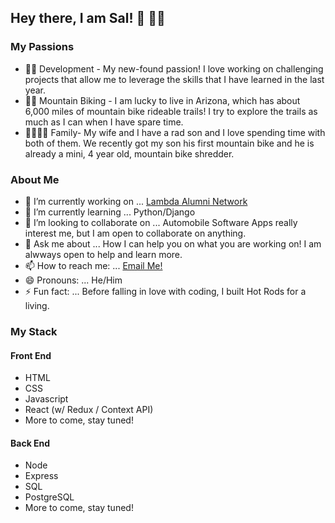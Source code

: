 ## Hey there, I am Sal! 👋 👨‍💻


### My Passions
 - 👨‍💻 Development - My new-found passion! I love working on challenging projects that allow me to leverage the skills that I have learned in the last year. 
 - 🚵‍♂️ Mountain Biking - I am lucky to live in Arizona, which has about 6,000 miles of mountain bike rideable trails! I try to explore the trails as much as I can  when I have spare time. 
 - 👨‍👩‍👧‍👦 Family- My wife and I have a rad son and I love spending time with both of them. We recently got my son his first mountain bike and he is already a mini, 4 year old, mountain bike shredder. 

### About Me
- 🔭 I’m currently working on ... [Lambda Alumni Network](https://github.com/Lambda-School-Labs/lan-fe-a)
- 🌱 I’m currently learning ... Python/Django
- 👯 I’m looking to collaborate on ... Automobile Software Apps really interest me, but I am open to collaborate on anything. 
- 💬 Ask me about ... How I can help you on what you are working on! I am alwways open to help and learn more. 
- 📫 How to reach me: ... [Email Me!](mailto:sal.zamora480@gmail.com)
- 😄 Pronouns: ... He/Him
- ⚡ Fun fact: ... Before falling in love with coding, I built Hot Rods for a living. 

### My Stack
#### Front End
 - HTML
 - CSS
 - Javascript
 - React (w/ Redux / Context API)
 - More to come, stay tuned!


 #### Back End
 - Node
 - Express
 - SQL
 - PostgreSQL
 - More to come, stay tuned!
